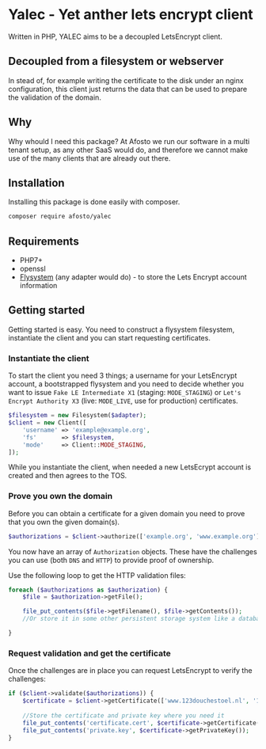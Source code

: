 # Yalec - Yet anther lets encrypt client

Written in PHP, YALEC aims to be a decoupled LetsEncrypt client.

## Decoupled from a filesystem or webserver

In stead of, for example writing the certificate to the disk under an nginx configuration, this client just returns the 
data that can be used to prepare the validation of the domain.

## Why

Why whould I need this package? At Afosto we run our software in a multi tenant setup, as any other SaaS would do, and
therefore we cannot make use of the many clients that are already out there. 

## Installation

Installing this package is done easily with composer. 
```bash
composer require afosto/yalec
```

## Requirements

- PHP7+
- openssl
- [Flysystem](http://flysystem.thephpleague.com/) (any adapter would do) - to store the Lets Encrypt account information


## Getting started

Getting started is easy. You need to construct a flysystem filesystem, instantiate the client and you can start 
requesting certificates.

### Instantiate the client

To start the client you need 3 things; a username for your LetsEncrypt account, a bootstrapped flysystem and you need to 
decide whether you want to issue `Fake LE Intermediate X1` (staging: `MODE_STAGING`) or `Let's Encrypt Authority X3` (live: `MODE_LIVE`, use for production) certificates.

```php
$filesystem = new Filesystem($adapter);
$client = new Client([
    'username' => 'example@example.org',
    'fs'       => $filesystem,
    'mode'     => Client::MODE_STAGING,
]);
```

While you instantiate the client, when needed a new LetsEcrypt account is created and then agrees to the TOS.


### Prove you own the domain

Before you can obtain a certificate for a given domain you need to prove that you own the given domain(s).

```php
$authorizations = $client->authorize(['example.org', 'www.example.org']);
```

You now have an array of `Authorization` objects. These have the challenges you can use (both `DNS` and `HTTP`) to 
provide proof of ownership.

Use the following loop to get the HTTP validation files:

```php
foreach ($authorizations as $authorization) {
    $file = $authorization->getFile();

    file_put_contents($file->getFilename(), $file->getContents());
    //Or store it in some other persistent storage system like a database

}
```

### Request validation and get the certificate

Once the challenges are in place you can request LetsEncrypt to verify the challenges: 
```php
if ($client->validate($authorizations)) {
    $certificate = $client->getCertificate(['www.123douchestoel.nl', '123douchestoel.nl']);
    
    //Store the certificate and private key where you need it
    file_put_contents('certificate.cert', $certificate->getCertificate());
    file_put_contents('private.key', $certificate->getPrivateKey());
}
```




 